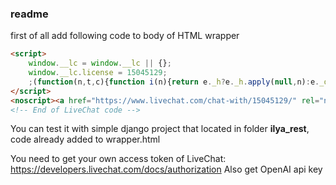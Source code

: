 ### readme

first of all add following code to body of HTML wrapper

```html
<script>
    window.__lc = window.__lc || {};
    window.__lc.license = 15045129;
    ;(function(n,t,c){function i(n){return e._h?e._h.apply(null,n):e._q.push(n)}var e={_q:[],_h:null,_v:"2.0",on:function(){i(["on",c.call(arguments)])},once:function(){i(["once",c.call(arguments)])},off:function(){i(["off",c.call(arguments)])},get:function(){if(!e._h)throw new Error("[LiveChatWidget] You can't use getters before load.");return i(["get",c.call(arguments)])},call:function(){i(["call",c.call(arguments)])},init:function(){var n=t.createElement("script");n.async=!0,n.type="text/javascript",n.src="https://cdn.livechatinc.com/tracking.js",t.head.appendChild(n)}};!n.__lc.asyncInit&&e.init(),n.LiveChatWidget=n.LiveChatWidget||e}(window,document,[].slice))
</script>
<noscript><a href="https://www.livechat.com/chat-with/15045129/" rel="nofollow">Chat with us</a>, powered by <a href="https://www.livechat.com/?welcome" rel="noopener nofollow" target="_blank">LiveChat</a></noscript>
<!-- End of LiveChat code -->
```

You can test it with simple django project that located in folder **ilya_rest**, code already added to wrapper.html

You need to get your own access token of LiveChat: https://developers.livechat.com/docs/authorization
Also get OpenAI api key

